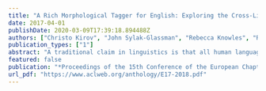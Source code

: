 ```yaml
---
title: "A Rich Morphological Tagger for English: Exploring the Cross-Linguistic Tradeoff Between Morphology and Syntax"
date: 2017-04-01
publishDate: 2020-03-09T17:39:18.894488Z
authors: ["Christo Kirov", "John Sylak-Glassman", "Rebecca Knowles", "Ryan Cotterell", "Matt Post"]
publication_types: ["1"]
abstract: "A traditional claim in linguistics is that all human languages are equally expressive---able to convey the same wide range of meanings. Morphologically rich languages, such as Czech, rely on overt inflectional and derivational morphology to convey many semantic distinctions. Languages with comparatively limited morphology, such as English, should be able to accomplish the same using a combination of syntactic and contextual cues. We capitalize on this idea by training a tagger for English that uses syntactic features obtained by automatic parsing to recover complex morphological tags projected from Czech. The high accuracy of the resulting model provides quantitative confirmation of the underlying linguistic hypothesis of equal expressivity, and bodes well for future improvements in downstream HLT tasks including machine translation."
featured: false
publication: "*Proceedings of the 15th Conference of the European Chapter of the Association for Computational Linguistics*"
url_pdf: "https://www.aclweb.org/anthology/E17-2018.pdf"
---
```


